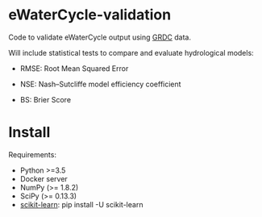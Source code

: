 eWaterCycle-validation
=============================

Code to validate eWaterCycle output using [GRDC](https://www.bafg.de/GRDC/EN/Home/homepage_node.html) data.

Will include statistical tests to compare and evaluate hydrological models:

* RMSE: Root Mean Squared Error

* NSE: Nash–Sutcliffe model efficiency coefficient

* BS: Brier Score

# Install

Requirements:

* Python >=3.5
* Docker server
* NumPy (>= 1.8.2)
* SciPy (>= 0.13.3)
* [scikit-learn](http://scikit-learn.org/stable/install.html): pip install -U scikit-learn



